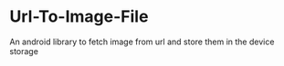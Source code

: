 # Url-To-Image-File
An android library to fetch image from url and store them in the device storage
